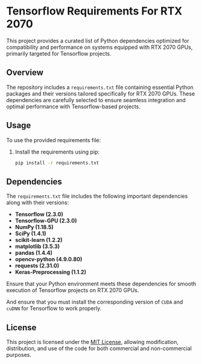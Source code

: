 # Tensorflow Requirements For RTX 2070

This project provides a curated list of Python dependencies optimized for compatibility and performance on systems equipped with RTX 2070 GPUs, primarily targeted for Tensorflow projects.

## Overview
The repository includes a `requirements.txt` file containing essential Python packages and their versions tailored specifically for RTX 2070 GPUs. These dependencies are carefully selected to ensure seamless integration and optimal performance with Tensorflow-based projects.

## Usage
To use the provided requirements file:

1. Install the requirements using pip:

    ```bash
    pip install -r requirements.txt
    ```

## Dependencies
The `requirements.txt` file includes the following important dependencies along with their versions:

- **Tensorflow (2.3.0)**
- **Tensorflow-GPU (2.3.0)**
- **NumPy (1.18.5)**
- **SciPy (1.4.1)**
- **scikit-learn (1.2.2)**
- **matplotlib (3.5.3)**
- **pandas (1.4.4)**
- **opencv-python (4.9.0.80)**
- **requests (2.31.0)**
- **Keras-Preprocessing (1.1.2)**

Ensure that your Python environment meets these dependencies for smooth execution of Tensorflow projects on RTX 2070 GPUs.

And ensure that you must install the corresponding version of `CUDA` and `cuDNN` for Tensorflow to work properly.


## License
This project is licensed under the [MIT License](LICENSE), allowing modification, distribution, and use of the code for both commercial and non-commercial purposes.
